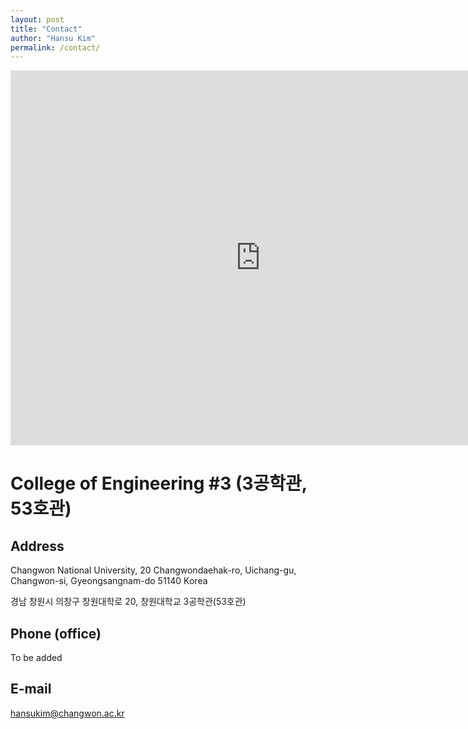 ```yaml
---
layout: post
title: "Contact"
author: "Hansu Kim"
permalink: /contact/
---
```


<iframe src="https://www.google.com/maps/embed?pb=!1m18!1m12!1m3!1d927.7116955851735!2d128.69724933781518!3d35.24153333495915!2m3!1f0!2f0!3f0!3m2!1i1024!2i768!4f13.1!3m3!1m2!1s0x3568cc7e8882844b%3A0x14f5ca6453e58ce3!2z7Jqp64-ZIOywveybkOuMgO2Vmeq1kCDqs7XrjIAz7Zi46rSA!5e0!3m2!1sko!2skr!4v1660702071623!5m2!1sko!2skr" width="800" height="600" style="border:0;" allowfullscreen="" loading="lazy" referrerpolicy="no-referrer-when-downgrade"></iframe>
   
# College of Engineering #3 (3공학관, 53호관)   
## Address   
Changwon National University, 20 Changwondaehak-ro, Uichang-gu, Changwon-si, Gyeongsangnam-do 51140 Korea   
   
경남 창원시 의창구 창원대학로 20, 창원대학교 3공학관(53호관)   
## Phone (office)   
To be added   
## E-mail   
[hansukim@changwon.ac.kr](mailto:hansukim@changwon.ac.kr)   
